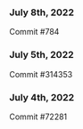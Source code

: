 ### July 8th, 2022

Commit #784

### July 5th, 2022

Commit #314353


### July 4th, 2022

Commit #72281
